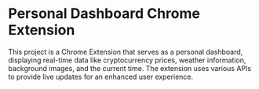 # Personal Dashboard Chrome Extension

This project is a Chrome Extension that serves as a personal dashboard, displaying real-time data like cryptocurrency prices, weather information, background images, and the current time. The extension uses various APIs to provide live updates for an enhanced user experience.




